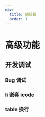 ```yaml
---
nav:
  title: 编辑器
  order: 1
---
```


# 高级功能

## 开发调试

### Bug 调试

<code src="../demos/bug.tsx" background="var(--main-bg-color)" debug title="bug" iframe=540></code>

### li 嵌套 icode

<code src="../demos/li-code.tsx" debug background="var(--main-bg-color)" title="li 嵌套 icode" iframe=540 ></code>

### table 换行

<code src="../demos/table_line.tsx" debug background="var(--main-bg-color)" title="table \n 换行" iframe=540 ></code>
